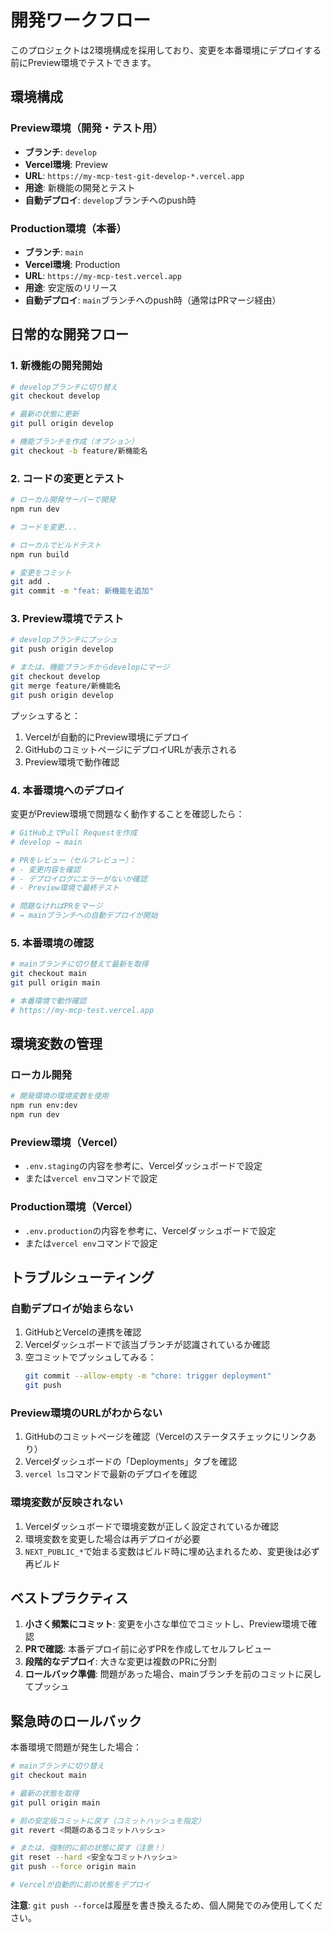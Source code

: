 # 開発ワークフロー

このプロジェクトは2環境構成を採用しており、変更を本番環境にデプロイする前にPreview環境でテストできます。

## 環境構成

### Preview環境（開発・テスト用）
- **ブランチ**: `develop`
- **Vercel環境**: Preview
- **URL**: `https://my-mcp-test-git-develop-*.vercel.app`
- **用途**: 新機能の開発とテスト
- **自動デプロイ**: `develop`ブランチへのpush時

### Production環境（本番）
- **ブランチ**: `main`
- **Vercel環境**: Production
- **URL**: `https://my-mcp-test.vercel.app`
- **用途**: 安定版のリリース
- **自動デプロイ**: `main`ブランチへのpush時（通常はPRマージ経由）

## 日常的な開発フロー

### 1. 新機能の開発開始

```bash
# developブランチに切り替え
git checkout develop

# 最新の状態に更新
git pull origin develop

# 機能ブランチを作成（オプション）
git checkout -b feature/新機能名
```

### 2. コードの変更とテスト

```bash
# ローカル開発サーバーで開発
npm run dev

# コードを変更...

# ローカルでビルドテスト
npm run build

# 変更をコミット
git add .
git commit -m "feat: 新機能を追加"
```

### 3. Preview環境でテスト

```bash
# developブランチにプッシュ
git push origin develop

# または、機能ブランチからdevelopにマージ
git checkout develop
git merge feature/新機能名
git push origin develop
```

プッシュすると：
1. Vercelが自動的にPreview環境にデプロイ
2. GitHubのコミットページにデプロイURLが表示される
3. Preview環境で動作確認

### 4. 本番環境へのデプロイ

変更がPreview環境で問題なく動作することを確認したら：

```bash
# GitHub上でPull Requestを作成
# develop → main

# PRをレビュー（セルフレビュー）：
# - 変更内容を確認
# - デプロイログにエラーがないか確認
# - Preview環境で最終テスト

# 問題なければPRをマージ
# → mainブランチへの自動デプロイが開始
```

### 5. 本番環境の確認

```bash
# mainブランチに切り替えて最新を取得
git checkout main
git pull origin main

# 本番環境で動作確認
# https://my-mcp-test.vercel.app
```

## 環境変数の管理

### ローカル開発
```bash
# 開発環境の環境変数を使用
npm run env:dev
npm run dev
```

### Preview環境（Vercel）
- `.env.staging`の内容を参考に、Vercelダッシュボードで設定
- または`vercel env`コマンドで設定

### Production環境（Vercel）
- `.env.production`の内容を参考に、Vercelダッシュボードで設定
- または`vercel env`コマンドで設定

## トラブルシューティング

### 自動デプロイが始まらない
1. GitHubとVercelの連携を確認
2. Vercelダッシュボードで該当ブランチが認識されているか確認
3. 空コミットでプッシュしてみる：
   ```bash
   git commit --allow-empty -m "chore: trigger deployment"
   git push
   ```

### Preview環境のURLがわからない
1. GitHubのコミットページを確認（Vercelのステータスチェックにリンクあり）
2. Vercelダッシュボードの「Deployments」タブを確認
3. `vercel ls`コマンドで最新のデプロイを確認

### 環境変数が反映されない
1. Vercelダッシュボードで環境変数が正しく設定されているか確認
2. 環境変数を変更した場合は再デプロイが必要
3. `NEXT_PUBLIC_*`で始まる変数はビルド時に埋め込まれるため、変更後は必ず再ビルド

## ベストプラクティス

1. **小さく頻繁にコミット**: 変更を小さな単位でコミットし、Preview環境で確認
2. **PRで確認**: 本番デプロイ前に必ずPRを作成してセルフレビュー
3. **段階的なデプロイ**: 大きな変更は複数のPRに分割
4. **ロールバック準備**: 問題があった場合、mainブランチを前のコミットに戻してプッシュ

## 緊急時のロールバック

本番環境で問題が発生した場合：

```bash
# mainブランチに切り替え
git checkout main

# 最新の状態を取得
git pull origin main

# 前の安定版コミットに戻す（コミットハッシュを指定）
git revert <問題のあるコミットハッシュ>

# または、強制的に前の状態に戻す（注意！）
git reset --hard <安全なコミットハッシュ>
git push --force origin main

# Vercelが自動的に前の状態をデプロイ
```

**注意**: `git push --force`は履歴を書き換えるため、個人開発でのみ使用してください。
